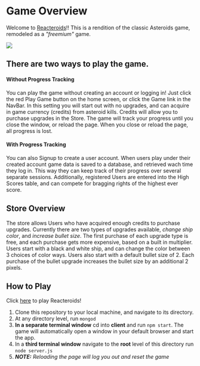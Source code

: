 # Game Overview

Welcome to [Reacteroids](https://project3-reacteroids.herokuapp.com/)!! This is a rendition of the classic Asteroids game, remodeled as a _"freemium"_ game. 

![](client/public/ReacteroidsPlay.gif)

## There are two ways to play the game.

#### Without Progress Tracking
You can play the game without creating an account or logging in! Just click the red Play Game button on the home screen, or click the Game link in the NavBar. In this setting you will start out with no upgrades, and can acquire in game currency (credits) from asteroid kills. Credits will allow you to purchase upgrades in the Store. The game will track your progress until you close the window, or reload the page. When you close or reload the page, all progress is lost.

#### With Progress Tracking
You can also Signup to create a user account. When users play under their created account game data is saved to a database, and retrieved wach time they log in. This way they can keep track of their progress over several separate sessions. Additionally, registered Users are entered into the High Scores table, and can compete for bragging rights of the highest ever score.

## Store Overview
The store allows Users who have acquired enough credits to purchase upgrades. Currently there are two types of upgrades available, _change ship color_, and _increase bullet size_. The first purchase of each upgrade type is free, and each purchase gets more expensive, based on a built in multiplier. Users start with a black and white ship, and can change the color between 3 choices of color ways. Users also start with a default bullet size of 2. Each purchase of the bullet upgrade increases the bullet size by an additional 2 pixels. 

## How to Play

Click [here](https://project3-reacteroids.herokuapp.com) to play Reacteroids!

1. Clone this repository to your local machine, and navigate to its directory.
1. At any directory level, run `mongod`
1. **In a separate terminal window** cd into **client** and run `npm start`. The game will automatically open a window in your default browser and start the app.
1. In a **third terminal window** navigate to the **root** level of this directory run `node server.js`
1. _**NOTE:** Reloading the page will log you out and reset the game_

